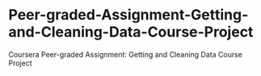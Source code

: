 # Peer-graded-Assignment-Getting-and-Cleaning-Data-Course-Project
Coursera Peer-graded Assignment: Getting and Cleaning Data Course Project
